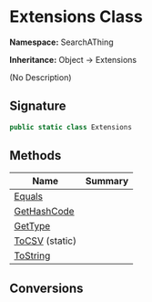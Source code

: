 # Extensions Class
**Namespace:** SearchAThing

**Inheritance:** Object → Extensions

(No Description)

## Signature
```csharp
public static class Extensions
```
## Methods
|**Name**|**Summary**|
|---|---|
|[Equals](Extensions/Equals.md)||
|[GetHashCode](Extensions/GetHashCode.md)||
|[GetType](Extensions/GetType.md)||
|[ToCSV](Extensions/ToCSV.md) (static)||
|[ToString](Extensions/ToString.md)||
## Conversions
